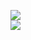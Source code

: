 [![](https://img.shields.io/badge/Made%20With-Github%20Spray-lightgrey.svg?style=for-the-badge&logo=github)](https://github.com/Annihil/github-spray#4090)  
[![](https://i.imgur.com/2DrTn0Z.gif)](https://github.com/Annihil/github-spray)